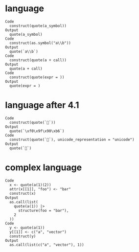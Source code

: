 # language

    Code
      construct(quote(a_symbol))
    Output
      quote(a_symbol)
    Code
      construct(as.symbol("a\\b"))
    Output
      quote(`a\\b`)
    Code
      construct(quote(a + call))
    Output
      quote(a + call)
    Code
      construct(quote(expr = ))
    Output
      quote(expr = )

# language after 4.1

    Code
      construct(quote(`🐶`))
    Output
      quote(`\xf0\x9f\x90\xb6`)
    Code
      construct(quote(`🐶`), unicode_representation = "unicode")
    Output
      quote(`🐶`)

# complex language

    Code
      x <- quote(a(1)(2))
      attr(x[[1]], "foo") <- "bar"
      construct(x)
    Output
      as.call(list(
        quote(a(1)) |>
          structure(foo = "bar"),
        2
      ))
    Code
      y <- quote(a(1))
      y[[1]] <- c("a", "vector")
      construct(y)
    Output
      as.call(list(c("a", "vector"), 1))

